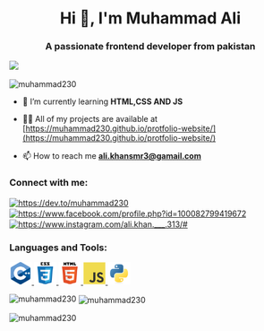 

<h1 align="center">Hi 👋, I'm Muhammad Ali</h1>
<h3 align="center">A passionate frontend developer from pakistan</h3>
<p align="left"> <img src="https://cdn.dribbble.com/users/1162077/screenshots/3848914/programmer.gif">

<p align="left"> <img src="https://komarev.com/ghpvc/?username=muhammad230&label=Profile%20views&color=0e75b6&style=flat" alt="muhammad230" /> </p>

- 🌱 I’m currently learning **HTML,CSS AND JS**

- 👨‍💻 All of my projects are available at [https://muhammad230.github.io/protfolio-website/](https://muhammad230.github.io/protfolio-website/)

- 📫 How to reach me **ali.khansmr3@gamail.com**

<h3 align="left">Connect with me:</h3>
<p align="left">
<a href="https://dev.to/https://dev.to/muhammad230" target="blank"><img align="center" src="https://raw.githubusercontent.com/rahuldkjain/github-profile-readme-generator/master/src/images/icons/Social/devto.svg" alt="https://dev.to/muhammad230" height="30" width="40" /></a>
<a href="https://fb.com/https://www.facebook.com/profile.php?id=100082799419672" target="blank"><img align="center" src="https://raw.githubusercontent.com/rahuldkjain/github-profile-readme-generator/master/src/images/icons/Social/facebook.svg" alt="https://www.facebook.com/profile.php?id=100082799419672" height="30" width="40" /></a>
<a href="https://instagram.com/https://www.instagram.com/ali.khan.___.313/#" target="blank"><img align="center" src="https://raw.githubusercontent.com/rahuldkjain/github-profile-readme-generator/master/src/images/icons/Social/instagram.svg" alt="https://www.instagram.com/ali.khan.___.313/#" height="30" width="40" /></a>
</p>

<h3 align="left">Languages and Tools:</h3>
<p align="left"> <a href="https://www.w3schools.com/cpp/" target="_blank" rel="noreferrer"> <img src="https://raw.githubusercontent.com/devicons/devicon/master/icons/cplusplus/cplusplus-original.svg" alt="cplusplus" width="40" height="40"/> </a> <a href="https://www.w3schools.com/css/" target="_blank" rel="noreferrer"> <img src="https://raw.githubusercontent.com/devicons/devicon/master/icons/css3/css3-original-wordmark.svg" alt="css3" width="40" height="40"/> </a> <a href="https://www.w3.org/html/" target="_blank" rel="noreferrer"> <img src="https://raw.githubusercontent.com/devicons/devicon/master/icons/html5/html5-original-wordmark.svg" alt="html5" width="40" height="40"/> </a> <a href="https://developer.mozilla.org/en-US/docs/Web/JavaScript" target="_blank" rel="noreferrer"> <img src="https://raw.githubusercontent.com/devicons/devicon/master/icons/javascript/javascript-original.svg" alt="javascript" width="40" height="40"/> </a> <a href="https://www.python.org" target="_blank" rel="noreferrer"> <img src="https://raw.githubusercontent.com/devicons/devicon/master/icons/python/python-original.svg" alt="python" width="40" height="40"/> </a> </p>

<p><img align="left" src="https://github-readme-stats.vercel.app/api/top-langs?username=muhammad230&show_icons=true&locale=en&layout=compact" alt="muhammad230" /></p>

<p>&nbsp;<img align="center" src="https://github-readme-stats.vercel.app/api?username=muhammad230&show_icons=true&locale=en" alt="muhammad230" /></p>

<p><img align="center" src="https://github-readme-streak-stats.herokuapp.com/?user=muhammad230&" alt="muhammad230" /></p>


